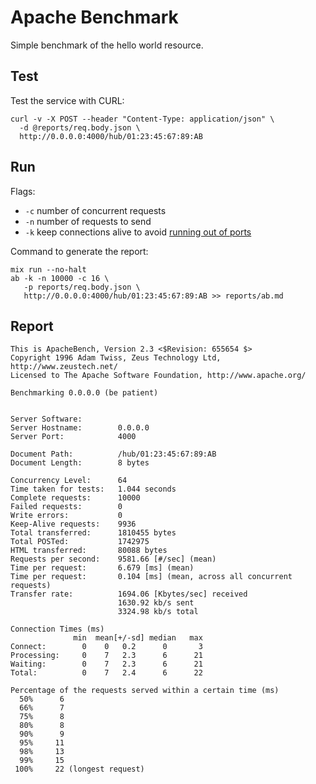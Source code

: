 # Apache Benchmark

Simple benchmark of the hello world resource.

## Test

Test the service with CURL:

```
curl -v -X POST --header "Content-Type: application/json" \
  -d @reports/req.body.json \
  http://0.0.0.0:4000/hub/01:23:45:67:89:AB

```

## Run

Flags:

* `-c` number of concurrent requests
* `-n` number of requests to send
* `-k` keep connections alive to avoid [running out of ports](http://stackoverflow.com/a/1217100)

Command to generate the report:

    mix run --no-halt
    ab -k -n 10000 -c 16 \
       -p reports/req.body.json \
       http://0.0.0.0:4000/hub/01:23:45:67:89:AB >> reports/ab.md

## Report

```
This is ApacheBench, Version 2.3 <$Revision: 655654 $>
Copyright 1996 Adam Twiss, Zeus Technology Ltd, http://www.zeustech.net/
Licensed to The Apache Software Foundation, http://www.apache.org/

Benchmarking 0.0.0.0 (be patient)


Server Software:
Server Hostname:        0.0.0.0
Server Port:            4000

Document Path:          /hub/01:23:45:67:89:AB
Document Length:        8 bytes

Concurrency Level:      64
Time taken for tests:   1.044 seconds
Complete requests:      10000
Failed requests:        0
Write errors:           0
Keep-Alive requests:    9936
Total transferred:      1810455 bytes
Total POSTed:           1742975
HTML transferred:       80088 bytes
Requests per second:    9581.66 [#/sec] (mean)
Time per request:       6.679 [ms] (mean)
Time per request:       0.104 [ms] (mean, across all concurrent requests)
Transfer rate:          1694.06 [Kbytes/sec] received
                        1630.92 kb/s sent
                        3324.98 kb/s total

Connection Times (ms)
              min  mean[+/-sd] median   max
Connect:        0    0   0.2      0       3
Processing:     0    7   2.3      6      21
Waiting:        0    7   2.3      6      21
Total:          0    7   2.4      6      22

Percentage of the requests served within a certain time (ms)
  50%      6
  66%      7
  75%      8
  80%      8
  90%      9
  95%     11
  98%     13
  99%     15
 100%     22 (longest request)
```